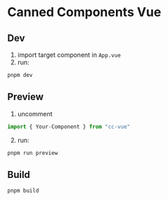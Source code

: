 # Canned Components Vue

## Dev

1. import target component in `App.vue`
2. run:

```bash
pnpm dev
```

## Preview

1. uncomment 
```js
import { Your-Component } from "cc-vue"
```
2. run:
```bash
pnpm run preview
```

## Build
```bash
pnpm build
```

